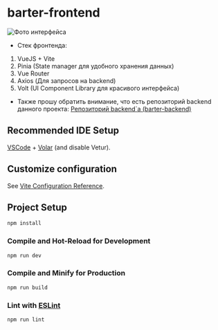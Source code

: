 # barter-frontend

![Фото интерфейса](https://i.yapx.ru/ZS3uH.png)

- Стек фронтенда:

1. VueJS + Vite
2. Pinia (State manager для удобного хранения данных)
3. Vue Router
4. Axios (Для запросов на backend)
5. Volt (UI Component Library для красивого интерфейса)

- Также прошу обратить внимание, что есть репозиторий backend данного проекта:
  [Репозиторий backend`а (barter-backend)](https://github.com/noobweer/barter-backend)

## Recommended IDE Setup

[VSCode](https://code.visualstudio.com/) + [Volar](https://marketplace.visualstudio.com/items?itemName=Vue.volar) (and disable Vetur).

## Customize configuration

See [Vite Configuration Reference](https://vite.dev/config/).

## Project Setup

```sh
npm install
```

### Compile and Hot-Reload for Development

```sh
npm run dev
```

### Compile and Minify for Production

```sh
npm run build
```

### Lint with [ESLint](https://eslint.org/)

```sh
npm run lint
```
